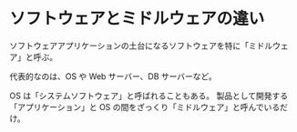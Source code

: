 # ソフトウェアとミドルウェアの違い

ソフトウェアアプリケーションの土台になるソフトウェアを特に「ミドルウェア」と呼ぶ。

代表的なのは、OS や Web サーバー、DB サーバーなど。

OS は「システムソフトウェア」と呼ばれることもある。
製品として開発する「アプリケーション」と OS の間をざっくり「ミドルウェア」と呼んでいるだけ。
